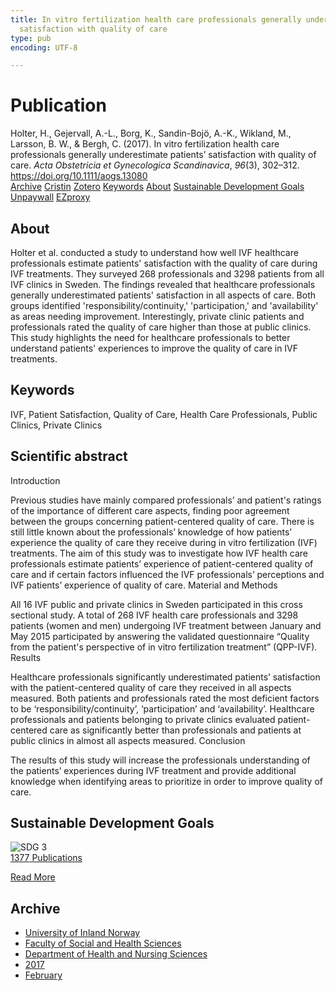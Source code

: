 ```yaml
---
title: In vitro fertilization health care professionals generally underestimate patients’
  satisfaction with quality of care
type: pub
encoding: UTF-8

---
```

<h1>Publication</h1>
<article id="csl-bib-container-TG2LXHZL" class="csl-bib-container">
  <div class="csl-bib-body"> <div class="csl-entry">Holter, H., Gejervall, A.-L., Borg, K., Sandin-Bojö, A.-K., Wikland, M., Larsson, B. W., &#38; Bergh, C. (2017). In vitro fertilization health care professionals generally underestimate patients’ satisfaction with quality of care. <i>Acta Obstetricia et Gynecologica Scandinavica</i>, <i>96</i>(3), 302–312. <a href="https://doi.org/10.1111/aogs.13080">https://doi.org/10.1111/aogs.13080</a></div> </div>
  <div class="csl-bib-buttons">
    <a href="#taxonomy-article-TG2LXHZL" alt="archive" class="csl-bib-button">Archive</a>
    <a href="https://app.cristin.no/results/show.jsf?id=1446232" alt="Cristin" class="csl-bib-button">Cristin</a>
    <a href="http://zotero.org/groups/5881554/items/TG2LXHZL" alt="Zotero" class="csl-bib-button">Zotero</a>
    <a href="#keywords-article-TG2LXHZL" alt="keywords" class="csl-bib-button">Keywords</a>
    <a href="#about-article-TG2LXHZL" alt="about_pub" class="csl-bib-button">About</a>
    <a href="#sdg-article-TG2LXHZL" alt="sdg" class="csl-bib-button">Sustainable Development Goals</a>
    <a href="https://onlinelibrary.wiley.com/doi/pdfdirect/10.1111/aogs.13080" alt="Unpaywall" class="csl-bib-button">Unpaywall</a>
    <a href="https://onlinelibrary.wiley.com/doi/pdfdirect/10.1111/aogs.13080" alt="EZproxy" class="csl-bib-button">EZproxy</a>
  </div>
  <div id="csl-bib-meta-container-TG2LXHZL"></div>
</article>
<div id="csl-bib-meta-TG2LXHZL" class="csl-bib-meta">
  <article id="about-article-TG2LXHZL" class="about_pub-article">
    <h1>About</h1>
    Holter et al. conducted a study to understand how well IVF healthcare professionals estimate patients' satisfaction with the quality of care during IVF treatments. They surveyed 268 professionals and 3298 patients from all IVF clinics in Sweden. The findings revealed that healthcare professionals generally underestimated patients' satisfaction in all aspects of care. Both groups identified 'responsibility/continuity,' 'participation,' and 'availability' as areas needing improvement. Interestingly, private clinic patients and professionals rated the quality of care higher than those at public clinics. This study highlights the need for healthcare professionals to better understand patients' experiences to improve the quality of care in IVF treatments.
  </article>
  <article id="keywords-article-TG2LXHZL" class="keywords-article">
    <h1>Keywords</h1>
    IVF, Patient Satisfaction, Quality of Care, Health Care Professionals, Public Clinics, Private Clinics
  </article>
  <article id="abstract-article-TG2LXHZL" class="abstract-article">
    <h1>Scientific abstract</h1>
    Introduction 
 
Previous studies have mainly compared professionals’ and patient's ratings of the importance of different care aspects, finding poor agreement between the groups concerning patient-centered quality of care. There is still little known about the professionals’ knowledge of how patients’ experience the quality of care they receive during in vitro fertilization (IVF) treatments. The aim of this study was to investigate how IVF health care professionals estimate patients’ experience of patient-centered quality of care and if certain factors influenced the IVF professionals’ perceptions and IVF patients’ experience of quality of care. 
Material and Methods 
 
All 16 IVF public and private clinics in Sweden participated in this cross sectional study. A total of 268 IVF health care professionals and 3298 patients (women and men) undergoing IVF treatment between January and May 2015 participated by answering the validated questionnaire “Quality from the patient's perspective of in vitro fertilization treatment” (QPP-IVF). 
Results 
 
Healthcare professionals significantly underestimated patients’ satisfaction with the patient-centered quality of care they received in all aspects measured. Both patients and professionals rated the most deficient factors to be ‘responsibility/continuity’, ‘participation’ and ‘availability’. Healthcare professionals and patients belonging to private clinics evaluated patient-centered care as significantly better than professionals and patients at public clinics in almost all aspects measured. 
Conclusion 
 
The results of this study will increase the professionals understanding of the patients’ experiences during IVF treatment and provide additional knowledge when identifying areas to prioritize in order to improve quality of care.
  </article>
  <article id="sdg-article-TG2LXHZL" class="sdg-article">
    <h1>Sustainable Development Goals</h1>
    <div class="sdg-container"><div id="sdg3" class="sdg">
        <img src="{{< params subfolder >}}images/sdg/sdg03_en.png" class="image" alt="SDG 3">
        <div class="sdg-overlay">
          <a href="{{< params subfolder >}}en/archive/?sdg=3#archive" class="sdg-publication-count"><span>1377</span> Publications</a>
          <p><a href="https://sdgs.un.org/goals/goal3" class="sdg-read-more">Read More</a></p>
        </div>
      </div></div>
  </article>
  <article id="taxonomy-article-TG2LXHZL" class="taxonomy-article">
    <h1>Archive</h1>
    <ul>
      <li><a href="{{< params subfolder >}}en/archive/?key=3DCRN523">University of Inland Norway</a></li>
      <li><a href="{{< params subfolder >}}en/archive/?key=IDKFS3MX">Faculty of Social and Health Sciences</a></li>
      <li><a href="{{< params subfolder >}}en/archive/?key=GTV4ECMZ">Department of Health and Nursing Sciences</a></li>
      <li><a href="{{< params subfolder >}}en/archive/?key=QV2QKSDS">2017</a></li>
      <li><a href="{{< params subfolder >}}en/archive/?key=5A9AKSDK">February</a></li>
    </ul>
  </article>
</div>
